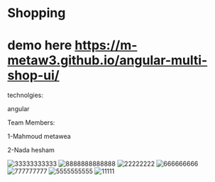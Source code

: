 # Shopping

# demo here https://m-metaw3.github.io/angular-multi-shop-ui/

technolgies:

angular


Team Members:

1-Mahmoud metawea


2-Nada hesham




![33333333333](https://user-images.githubusercontent.com/107302134/213887102-fa950f6c-f1f4-4093-9c5c-9e0101fa34dd.png)
![8888888888888](https://user-images.githubusercontent.com/107302134/213887105-499308a4-473e-47a7-872d-fe644e1c9f07.png)
![22222222](https://user-images.githubusercontent.com/107302134/213887158-50424679-a244-4c45-a619-81b068e108ba.png)
![666666666](https://user-images.githubusercontent.com/107302134/213887162-6ca36102-54d7-4427-8e57-2f0f9b6f56d5.png)
![777777777](https://user-images.githubusercontent.com/107302134/213887164-983d322b-2be3-4d26-8b7d-7963969a4e65.png)
![5555555555](https://user-images.githubusercontent.com/107302134/213887165-c8ace031-26cd-469a-9ebe-49c32bd9b0b9.png)
![11111](https://user-images.githubusercontent.com/107302134/213887166-f579d986-ffab-43f9-9f76-062bd5ada109.png)
